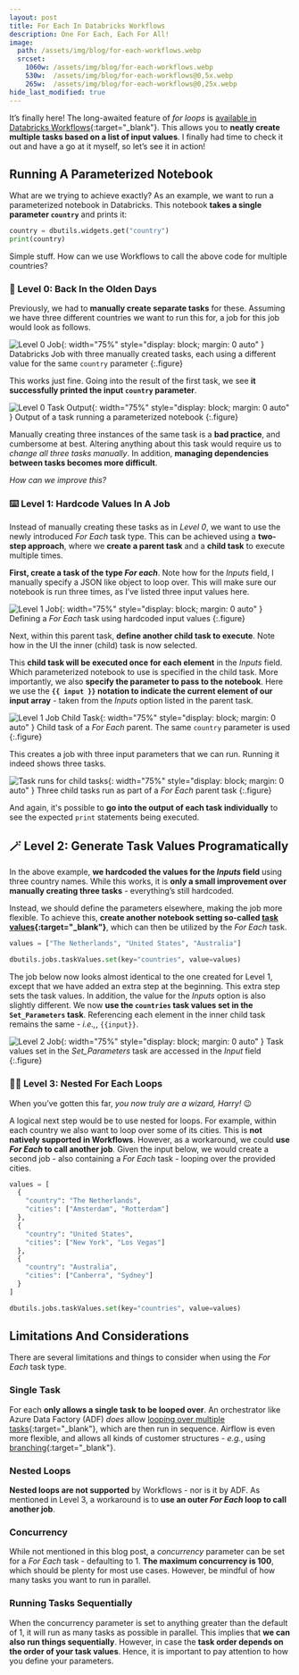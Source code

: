 ```yaml
---
layout: post
title: For Each In Databricks Workflows
description: One For Each, Each For All!
image: 
  path: /assets/img/blog/for-each-workflows.webp
  srcset:
    1060w: /assets/img/blog/for-each-workflows.webp
    530w:  /assets/img/blog/for-each-workflows@0,5x.webp
    265w:  /assets/img/blog/for-each-workflows@0,25x.webp
hide_last_modified: true
---
```


It’s finally here! The long-awaited feature of *for loops* is [available in Databricks Workflows](https://www.databricks.com/blog/streamlining-repetitive-tasks-databricks-workflows){:target="_blank"}. This allows you to **neatly create multiple tasks based on a list of input values**. I finally had time to check it out and have a go at it myself, so let’s see it in action!

## Running A Parameterized Notebook

What are we trying to achieve exactly? As an example, we want to run a parameterized notebook in Databricks. This notebook **takes a single parameter `country`** and prints it:

```python
country = dbutils.widgets.get("country")
print(country)
```

Simple stuff. How can we use Workflows to call the above code for multiple countries?

### 💾 Level 0: Back In the Olden Days

Previously, we had to **manually create separate tasks** for these. Assuming we have three different countries we want to run this for, a job for this job would look as follows.

![Level 0 Job](/assets/img/blog/for-each-level-0.png){: width="75%" style="display: block; margin: 0 auto" }
Databricks Job with three manually created tasks, each using a different value for the same `country` parameter
{:.figure}

This works just fine. Going into the result of the first task, we see **it successfully printed the input `country` parameter**.

![Level 0 Task Output](/assets/img/blog/param-task-run-0.png){: width="75%" style="display: block; margin: 0 auto" }
Output of a task running a parameterized notebook
{:.figure}

Manually creating three instances of the same task is a **bad practice**, and cumbersome at best. Altering anything about this task would require us to *change all three tasks manually*. In addition, **managing dependencies between tasks becomes more difficult**.

*How can we improve this?*

### ⌨️ Level 1: Hardcode Values In A Job

Instead of manually creating these tasks as in *Level 0*, we want to use the newly introduced *For Each* task type. This can be achieved using a **two-step approach**, where we **create a parent task** and a **child task** to execute multiple times.

**First, create a task of the type *For each***. Note how for the *Inputs* field, I manually specify a JSON like object to loop over. This will make sure our notebook is run three times, as I’ve listed three input values here.

![Level 1 Job](/assets/img/blog/for-each-level-1.png){: width="75%" style="display: block; margin: 0 auto" }
Defining a *For Each* task using hardcoded input values
{:.figure}

Next, within this parent task, **define another child task to execute**. Note how in the UI the inner (child) task is now selected.

This **child task will be executed once for each element** in the *Inputs* field. Which parameterized notebook to use is specified in the child task. More importantly, we also **specify the parameter to pass to the notebook**. Here we use the **`{{ input }}` notation to indicate the current element of our input array** - taken from the *Inputs* option listed in the parent task.

![Level 1 Job Child Task](/assets/img/blog/for-each-level-1-child-task.png){: width="75%" style="display: block; margin: 0 auto" }
Child task of a *For Each* parent. The same `country` parameter is used
{:.figure}

This creates a job with three input parameters that we can run. Running it indeed shows three tasks.

![Task runs for child tasks](/assets/img/blog/for-each-level-1-tasks-run.png){: width="75%" style="display: block; margin: 0 auto" }
Three child tasks run as part of a *For Each* parent task
{:.figure}

And again, it's possible to **go into the output of each task individually** to see the expected `print` statements being executed.

## 🪄 Level 2: Generate Task Values Programatically

In the above example, **we hardcoded the values for the *Inputs* field** using three country names. While this works, it is **only a small improvement over manually creating three tasks** - everything’s still hardcoded.

Instead, we should define the parameters elsewhere, making the job more flexible. To achieve this, **create another notebook setting so-called [task values](https://docs.databricks.com/en/jobs/share-task-context.html){:target="_blank"}**, which can then be utilized by the *For Each* task.

```python
values = ["The Netherlands", "United States", "Australia"]

dbutils.jobs.taskValues.set(key="countries", value=values)
```

The job below now looks almost identical to the one created for Level 1, except that we have added an extra step at the beginning. This extra step sets the task values. In addition, the value for the *Inputs* option is also slightly different. We now **use the `countries` task values set in the `Set_Parameters` task**. Referencing each element in the inner child task remains the same - *i.e.,*, `{{input}}`.

![Level 2 Job](/assets/img/blog/for-each-level-2.png){: width="75%" style="display: block; margin: 0 auto" }
Task values set in the *Set_Parameters* task are accessed in the *Input* field
{:.figure}

### 🧙‍♂️ Level 3: Nested For Each Loops

When you’ve gotten this far, *you now truly are a wizard, Harry!* 😉

A logical next step would be to use nested for loops. For example, within each country we also want to loop over some of its cities. This is **not natively supported in Workflows**. However, as a workaround, we could **use *For Each* to call another job**. Given the input below, we would create a second job - also containing a *For Each* task - looping over the provided cities.

```python
values = [
  {
    "country": "The Netherlands",
    "cities": ["Amsterdam", "Rotterdam"]
  },
  {
    "country": "United States",
    "cities": ["New York", "Los Vegas"]
  },
  {
    "country": "Australia",
    "cities": ["Canberra", "Sydney"]
  }
]

dbutils.jobs.taskValues.set(key="countries", value=values)
```

## Limitations And Considerations

There are several limitations and things to consider when using the *For Each* task type.

### Single Task

For each **only allows a single task to be looped over**. An orchestrator like Azure Data Factory (ADF) *does* allow [looping over multiple tasks](https://learn.microsoft.com/en-us/azure/data-factory/control-flow-for-each-activity){:target="_blank"}, which are then run in sequence. Airflow is even more flexible, and allows all kinds of customer structures - *e.g.*, using [branching](https://www.astronomer.io/docs/learn/airflow-branch-operator){:target="_blank"}.

### Nested Loops

**Nested loops are not supported** by Workflows - nor is it by ADF. As mentioned in Level 3, a workaround is to **use an outer *For Each* loop to call another job**.

### Concurrency

While not mentioned in this blog post, a *concurrency* parameter can be set for a *For Each* task - defaulting to 1. **The maximum concurrency is 100**, which should be plenty for most use cases. However, be mindful of how many tasks you want to run in parallel.

### Running Tasks Sequentially

When the concurrency parameter is set to anything greater than the default of 1, it will run as many tasks as possible in parallel. This implies that **we can also run things sequentially**. However, in case the **task order depends on the order of your task values**. Hence, it is important to pay attention to how you define your parameters.
